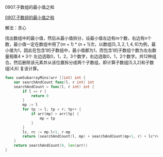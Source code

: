 0907.子数组的最小值之和

[0907.子数组的最小值之和](https://leetcode.cn/problems/sum-of-subarray-minimums/description/)



解法：贪心



找出数组中的最小值，然后从最小值拆分，设最小值左边有m个数，右边有n个数，最小值一定在数组中用了$(m+1)*(n+1)$次，以数组$[5,3,2,1,4,6]$为例，最小值为1，因此在包含1的子数组中，最小值都为1，而包含1的子数组个数为左右数量相乘$4*3$个
左边选取0，1，2，3个数字，右边选取0，1，2个数字。共12种组合。然后删除该元素并从该位置拆分成两个子数组，即计算子数组[5,3,2]和子数组[4,6] 复该计算。



```go
func sumSubarrayMins(arr []int) int {
	var searchAndCount func(l, r int) int
	searchAndCount = func(l, r int) int {
		if l == r {
			return 0
		}
		mp := l
		for tp := l; tp < r; tp++ {
			if arr[mp] > arr[tp] {
				mp = tp
			}
		}
		lc, rc := mp-l+1, r-mp
		return (searchAndCount(l, mp) + searchAndCount(mp+1, r) + lc*rc*arr[mp]) % (1e9 + 7)
	}
	return searchAndCount(0, len(arr))
}
```



